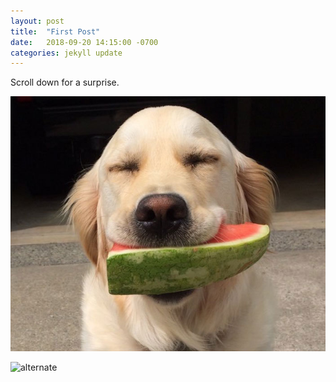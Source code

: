 ```yaml
---
layout: post
title:  "First Post"
date:   2018-09-20 14:15:00 -0700
categories: jekyll update
---
```


Scroll down for a surprise.

![alternate](/assets/img/image.jpg)

![alternate](/assets/img/renatabliss.gif)
